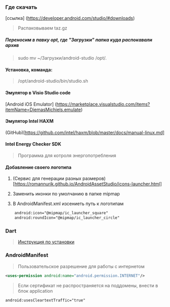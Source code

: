 ###  Где скачать    
[ссылка] (https://developer.android.com/studio/#downloads)

> Распаковываем taz.gz      


##### Переносим в павку opt, где "Загрузки" папка куда распокавали архив
> sudo mv ~/Загрузки/android-studio /opt/.


#### Установка, команда:    
> /opt/android-studio/bin/studio.sh

#### Эмулятор в Visio Studio code
[Android iOS Emulator] (https://marketplace.visualstudio.com/items?itemName=DiemasMichiels.emulate)

#### Эмулятор Intel HAXM 
(GitHub)[https://github.com/intel/haxm/blob/master/docs/manual-linux.md]      


#### Intel Energy Checker SDK
> Программа для котроля энергопотребления 


#### Добавление своего логотипа

1. (Сервис для генерации разных размеров)[https://romannurik.github.io/AndroidAssetStudio/icons-launcher.html]     

2. Заменить иконки по умолчанию в папке mipmap      

3. В AndroidManifest.xml изсениеть путь к логотипам       
```xml
    android:icon="@mipmap/ic_launcher_square"
    android:roundIcon="@mipmap/ic_launcher_circle"
```
### Dart
> [Инструкция по установки](https://dart.dev/get-dart)    


###  AndroidManifest

> Пользовательское разрешение для работы с интернетом     
~~~xml
<uses-permission android:name="android.permission.INTERNET"/>
~~~

> Если сертификат не распространяется на поддомены, внести в блок application      
~~~xml
android:usesCleartextTraffic="true" 
~~~

